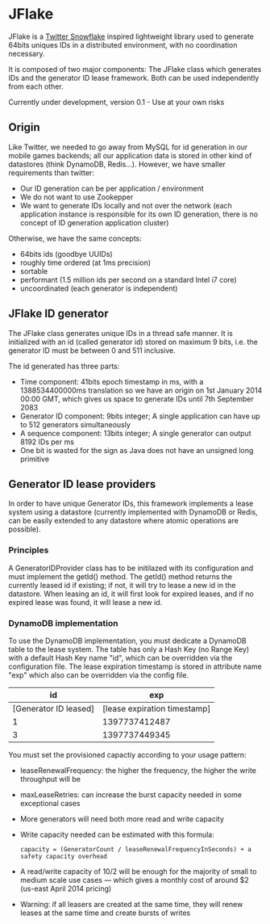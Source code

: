 JFlake
======

JFlake is a  [Twitter Snowflake](https://github.com/twitter/snowflake/ "Snowflake") inspired lightweight library used to generate 64bits uniques IDs in a distributed environment, with no coordination necessary. 

It is composed of two major components: The JFlake class which generates IDs and the generator ID lease framework. Both can be used independently from each other.

Currently under development, version 0.1 - Use at your own risks

Origin
------

Like Twitter, we needed to go away from MySQL for id generation in our mobile games backends; all our application data is stored in other kind of datastores (think DynamoDB, Redis...). However, we have smaller requirements than twitter: 
* Our ID generation can be per application / environment 
* We do not want to use Zookepper
* We want to generate IDs locally and not over the network (each application instance is responsible for its own ID generation, there is no concept of ID generation application cluster)

Otherwise, we have the same concepts:
* 64bits ids (goodbye UUIDs)
* roughly time ordered (at 1ms precision)
* sortable
* performant (1.5 million ids per second on a standard Intel i7 core)
* uncoordinated (each generator is independent)

JFlake ID generator
-------------------

The JFlake class generates unique IDs in a thread safe manner. It is initialized with an id (called generator id) stored on maximum 9 bits, i.e. the generator ID must be between 0 and 511 inclusive.  

The id generated has three parts: 
* Time component: 41bits epoch timestamp in ms, with a 1388534400000ms translation so we have an origin on 1st January 2014 00:00 GMT, which gives us space to generate IDs until 7th September 2083
* Generator ID component: 9bits integer; A single application can have up to 512 generators simultaneously
* A sequence component: 13bits integer; A single generator can output 8192 IDs per ms 
* One bit is wasted for the sign as Java does not have an unsigned long primitive

Generator ID lease providers
----------------------------

In order to have unique Generator IDs, this framework implements a lease system using a datastore (currently implemented with DynamoDB or Redis, can be easily extended to any datastore where atomic operations are possible). 

### Principles
A GeneratorIDProvider class has to be initilazed with its configuration and must implement the getId() method. The getId() method returns the currently leased id if existing; if not, it will try to lease a new id in the datastore. 
When leasing an id, it will first look for expired leases, and if no expired lease was found, it will lease a new id. 

### DynamoDB implementation
To use the DynamoDB implementation, you must dedicate a DynamoDB table to the lease system. The table has only a Hash Key (no Range Key) with a default Hash Key name "id", which can be overridden via the configuration file. The lease expiration timestamp is stored in attribute name "exp" which also can be overridden via the config file. 

| id | exp |
| ------ | ------ |
| [Generator ID leased] | [lease expiration timestamp] |
| 1 | 1397737412487 | 
| 3 | 1397737449345 |

You must set the provisioned capactiy according to your usage pattern:
* leaseRenewalFrequency: the higher the frequency, the higher the write throughput will be
* maxLeaseRetries: can increase the burst capacity needed in some exceptional cases
* More generators will need both more read and write capacity 
* Write capacity needed can be estimated with this formula: 

    `capacity = (GeneratorCount / leaseRenewalFrequencyInSeconds) + a safety capacity overhead`
* A read/write capacity of 10/2 will be enough for the majority of small to medium scale use cases — which gives a monthly cost of around $2 (us-east April 2014 pricing)
* Warning: if all leasers are created at the same time, they will renew leases at the same time and create bursts of writes














